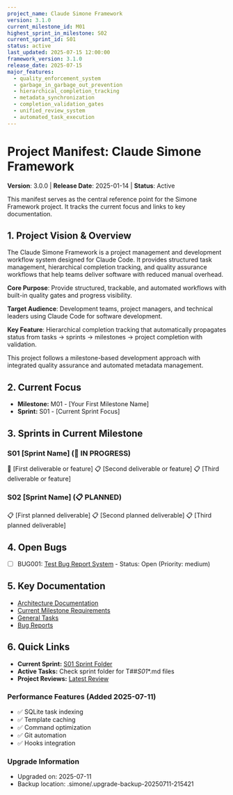 ```yaml
---
project_name: Claude Simone Framework
version: 3.1.0
current_milestone_id: M01
highest_sprint_in_milestone: S02
current_sprint_id: S01
status: active
last_updated: 2025-07-15 12:00:00
framework_version: 3.1.0
release_date: 2025-07-15
major_features:
  - quality_enforcement_system
  - garbage_in_garbage_out_prevention
  - hierarchical_completion_tracking
  - metadata_synchronization
  - completion_validation_gates
  - unified_review_system
  - automated_task_execution
---
```


# Project Manifest: Claude Simone Framework

**Version**: 3.0.0 | **Release Date**: 2025-01-14 | **Status**: Active

This manifest serves as the central reference point for the Simone Framework project. It tracks the current focus and links to key documentation.

## 1. Project Vision & Overview

The Claude Simone Framework is a project management and development workflow system designed for Claude Code. It provides structured task management, hierarchical completion tracking, and quality assurance workflows that help teams deliver software with reduced manual overhead.

**Core Purpose**: Provide structured, trackable, and automated workflows with built-in quality gates and progress visibility.

**Target Audience**: Development teams, project managers, and technical leaders using Claude Code for software development.

**Key Feature**: Hierarchical completion tracking that automatically propagates status from tasks → sprints → milestones → project completion with validation.

This project follows a milestone-based development approach with integrated quality assurance and automated metadata management.

## 2. Current Focus

- **Milestone:** M01 - [Your First Milestone Name]
- **Sprint:** S01 - [Current Sprint Focus]

## 3. Sprints in Current Milestone

### S01 [Sprint Name] (🚧 IN PROGRESS)

🚧 [First deliverable or feature]
📋 [Second deliverable or feature]
📋 [Third deliverable or feature]

### S02 [Sprint Name] (📋 PLANNED)

📋 [First planned deliverable]
📋 [Second planned deliverable]
📋 [Third planned deliverable]

## 4. Open Bugs

- [ ] BUG001: [Test Bug Report System](06_BUGS/BUG001_Test_Bug_Report_System.md) - Status: Open (Priority: medium)

## 5. Key Documentation

- [Architecture Documentation](./01_PROJECT_DOCS/ARCHITECTURE.md)
- [Current Milestone Requirements](./02_REQUIREMENTS/M01_[Milestone_Name]/)
- [General Tasks](./04_GENERAL_TASKS/)
- [Bug Reports](./06_BUGS/)

## 6. Quick Links

- **Current Sprint:** [S01 Sprint Folder](./03_SPRINTS/S01_M01_[Sprint_Name]/)
- **Active Tasks:** Check sprint folder for T##_S01_*.md files
- **Project Reviews:** [Latest Review](./10_STATE_OF_PROJECT/)

### Performance Features (Added 2025-07-11)
- ✅ SQLite task indexing
- ✅ Template caching  
- ✅ Command optimization
- ✅ Git automation
- ✅ Hooks integration

### Upgrade Information
- Upgraded on: 2025-07-11
- Backup location: .simone/.upgrade-backup-20250711-215421
